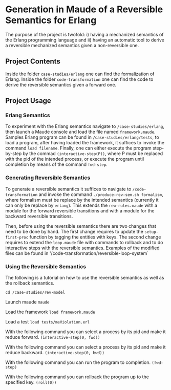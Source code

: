 # Generation in Maude of a Reversible Semantics for Erlang

The purpose of the project is twofold: i) having a mechanized semantics of the Erlang programming language and ii) having an automatic tool to derive a reversible mechanized semantics given a non-reversible one.

## Project Contents
Inside the folder `case-studies/erlang` one can find the formalization of Erlang. 
Inside the folder `code-transformation` one can find the code to derive the reversible semantics given a forward one.

## Project Usage
### Erlang Semantics
To experiment with the Erlang semantics navigate to `/case-studies/erlang`, then launch a Maude console and load the file named `framework.maude`.
Samples Erlang program can be found in `/case-studies/erlang/tests`, to load a program, after having loaded the framework, it suffices to invoke the command `load filename`. Finally, one can either execute the program step-by-step by the commad `(interactive-step(P))`, where P must be replaced with the pid of the intended process, or execute the program until completion by means of the command `fwd-step`.


### Generating Reversible Semantics
To generate a reversible semantics it suffices to navigate to `/code-transformation` and invoke the command `./produce-rev-sem.sh formalism`, where formalism must be replace by the intended semantics (currently it can only be replace by `erlang`). This extends the `rew-rules.maude` with a module for the forward reversible transitions and with a module for the backward reversible transitions.

Then, before using the reversible semantics there are two changes that need to be done by hand. The first change requires to update the `setup-first-proc` function by tagging the entities with keys. The second change requires to extend the `loop.maude` file with commands to rollback and to do interactive steps with the reversible semantics. Examples of the modified files can be found in '/code-transformation/reversible-loop-system` 

### Using the Reversible Semantics
The following is a tutorial on how to use the reversible semantics as well as the rollback semantics.

`cd /case-studies/rev-model`

Launch maude
`maude`

Load the framework
`load framework.maude`

Load a test
`load tests/meViolation.erl`

With the following command you can select a process by its pid and make it reduce forward.
`(interactive-step(0, fwd))`

With the following command you can select a process by its pid and make it reduce backward.
`(interactive-step(0, bwd))`

With the following command you can run the program to completion.
`(fwd-step)`

With the following command you can rollback the program up to the specified key.
`(roll(0))`















